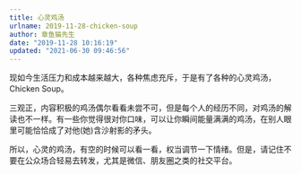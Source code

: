 ```yaml
---
title: 心灵鸡汤
urlname: 2019-11-28-chicken-soup
author: 章鱼猫先生
date: "2019-11-28 10:16:19"
updated: "2021-06-30 09:46:56"
---
```


现如今生活压力和成本越来越大，各种焦虑充斥，于是有了各种的心灵鸡汤，Chicken Soup。

三观正，内容积极的鸡汤偶尔看看未尝不可，但是每个人的经历不同，对鸡汤的解读也不一样。有一些你觉得很对你口味，可以让你瞬间能量满满的鸡汤，在别人眼里可能恰恰成了对他(她)含沙射影的矛头。

所以，心灵的鸡汤，有空的时候可以看一看，权当调节一下情绪。但是，请记住不要在公众场合轻易去转发，尤其是微信、朋友圈之类的社交平台。
